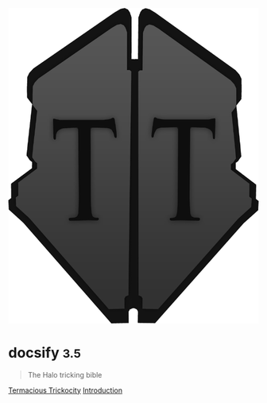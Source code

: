 <!-- _coverpage.md -->

![logo](_media/logo.png)

# docsify <small>3.5</small>

> The Halo tricking bible

[Termacious Trickocity](https://www.youtube.com/user/TermaciousTrickocity)
[Introduction](#Introduction)
